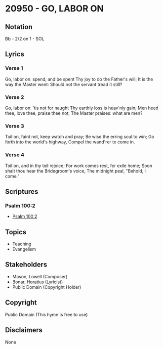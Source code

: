 # 20950 - GO, LABOR ON

## Notation

Bb - 2/2 on 1 - SOL

## Lyrics

### Verse 1

Go, labor on: spend, and be spent Thy joy to do the Father's will; It is the way the Master went: Should not the servant tread it still?

### Verse 2

Go, labor on: 'tis not for naught Thy earthly loss is heav'nly gain; Men heed thee, love thee, praise thee not; The Master praises: what are men?

### Verse 3

Toil on, faint not, keep watch and pray; Be wise the erring soul to win; Go forth into the world's highway, Compel the wand'rer to come in.

### Verse 4

Toil on, and in thy toil rejoice; For work comes rest, for exile home; Soon shalt thou hear the Bridegroom's voice, The midnight peal, "Behold, I come."


## Scriptures

### Psalm 100:2

- [Psalm 100:2](https://www.biblegateway.com/passage/?search=Psalm%20100%3A2)


## Topics

- Teaching
- Evangelism

## Stakeholders

- Mason, Lowell (Composer)
- Bonar, Horatius (Lyricist)
- Public Domain (Copyright Holder)

## Copyright

Public Domain
(This hymn is free to use)

## Disclaimers

None

